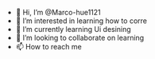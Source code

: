- 👋 Hi, I’m @Marco-hue1121
- 👀 I’m interested in learning how to corre
- 🌱 I’m currently learning Ui desining 
- 💞️ I’m looking to collaborate on learning
- 📫 How to reach me 

<!---
Marco-hue1121/Marco-hue1121 is a ✨ special ✨ repository because its `README.md` (this file) appears on your GitHub profile.
You can click the Preview link to take a look at your changes.
--->
